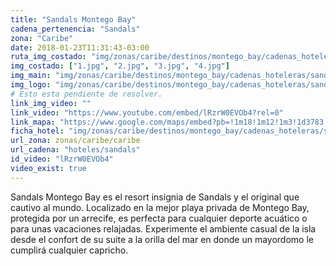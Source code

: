 ```yaml
---
title: "Sandals Montego Bay"
cadena_pertenencia: "Sandals"
zona: "Caribe"
date: 2018-01-23T11:31:43-03:00
ruta_img_costado: "img/zonas/caribe/destinos/montego_bay/cadenas_hoteleras/sandals/sandals_montego_bay/imagenes/"
img_costado: ["1.jpg", "2.jpg", "3.jpg", "4.jpg"]
img_main: "img/zonas/caribe/destinos/montego_bay/cadenas_hoteleras/sandals/sandals_montego_bay/sandals_montego_bay.jpg"
img_logo: "img/zonas/caribe/destinos/montego_bay/cadenas_hoteleras/sandals/sandals_montego_bay/logo/logo_sandals_montego_bay.jpg"
# Esto esta pendiente de resolver.
link_img_video: ""
link_video: "https://www.youtube.com/embed/lRzrW0EVOb4?rel=0"
link_mapa: "https://www.google.com/maps/embed?pb=!1m18!1m12!1m3!1d3783.422323788667!2d-77.9064456851074!3d18.509807987415254!2m3!1f0!2f0!3f0!3m2!1i1024!2i768!4f13.1!3m3!1m2!1s0x8eda2a2030936acb%3A0x616676dd47c8ee16!2sSandals+Montego+Bay!5e0!3m2!1ses!2scl!4v1516724860653"
ficha_hotel: "img/zonas/caribe/destinos/montego_bay/cadenas_hoteleras/sandals/sandals_montego_bay/sandals_montego_bay.pdf"
url_zona: zonas/caribe/caribe
url_cadena: "hoteles/sandals"
id_video: "lRzrW0EVOb4"
video_exist: true
---
```

Sandals Montego Bay es el resort insignia de Sandals y el original que cautivo al mundo. Localizado en la mejor playa privada de Montego Bay, protegida por un arrecife, es perfecta para cualquier deporte acuático o para unas vacaciones relajadas. Experimente el ambiente casual de la isla desde el confort de su suite a la orilla del mar en donde un mayordomo le cumplirá cualquier capricho.
